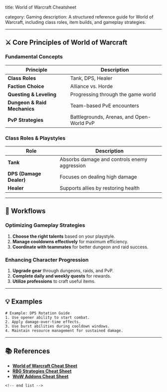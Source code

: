 title: World of Warcraft Cheatsheet

category: Gaming
description: A structured reference guide for World of Warcraft, including class roles, item builds, and gameplay strategies.

---

## ⚔️ **Core Principles of World of Warcraft**

### **Fundamental Concepts**

| Principle                          | Description                               |
| ---------------------------------- | ----------------------------------------- |
| **Class Roles**              | Tank, DPS, Healer                         |
| **Faction Choice**           | Alliance vs. Horde                        |
| **Questing & Leveling**      | Progressing through the game world        |
| **Dungeon & Raid Mechanics** | Team-based PvE encounters                 |
| **PvP Strategies**           | Battlegrounds, Arenas, and Open-World PvP |

### **Class Roles & Playstyles**

| Role                          | Description                                  |
| ----------------------------- | -------------------------------------------- |
| **Tank**                | Absorbs damage and controls enemy aggression |
| **DPS (Damage Dealer)** | Focuses on dealing high damage               |
| **Healer**              | Supports allies by restoring health          |

---

## 🔄 **Workflows**

### **Optimizing Gameplay Strategies**

1. **Choose the right talents** based on your playstyle.
2. **Manage cooldowns effectively** for maximum efficiency.
3. **Coordinate with teammates** for better dungeon and raid success.

### **Enhancing Character Progression**

1. **Upgrade gear** through dungeons, raids, and PvP.
2. **Complete daily and weekly quests** for rewards.
3. **Utilize professions** to craft useful items.

---

## 💡 **Examples**

```plaintext
# Example: DPS Rotation Guide
1. Use opener ability to start combat.  
2. Apply damage-over-time effects.  
3. Use burst abilities during cooldown windows.  
4. Maintain resource management for sustained damage.  
```

---

## 📚 **References**

- **[World of Warcraft Cheat Sheet](https://cheatography.com/davechild/cheat-sheets/world-of-warcraft/)**
- **[RBG Strategies Cheat Sheet](https://cheatography.com/playwithfiggy/cheat-sheets/world-of-warcraft-rbg-strategies/)**
- **[WoW Addons Cheat Sheet](https://www.curseforge.com/wow/addons/cheatsheet)**

```
<!-- end list -->
```
